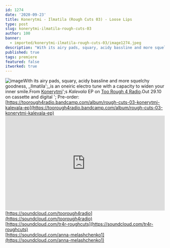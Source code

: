 ```yaml
---
id: 1274
date: '2020-09-23'
title: Konerytmi - Ilmatila (Rough Cuts 03) - Loose Lips
type: post
slug: konerytmi-ilmatila-rough-cuts-03
author: 100
banner:
  - imported/konerytmi-ilmatila-rough-cuts-03/image1274.jpeg
description: "With its airy pads, squary, acidy bassline and more squelchy goodness, Ilmatila\_is an oneiric electro tune with a capacity to widen your inner smile. From Konerytmi's Kalevala EP on Too Rough 4 Radio. Out 29.10 on cassette and digital – Pre-order: https://toorough4radio.bandcamp.com/album/rough-cuts-03-konerytmi-kalevala-ep https://soundcloud.com/toorough4radiohttps://soundcloud.com/tr4r-roughcutshttps://soundcloud.com/anna-melashchenko1 [...]Read More..."
published: true
tags: premiere
featured: false
itworked: true
---
```

![image](../imported/konerytmi-ilmatila-rough-cuts-03/image1274.jpeg)With its airy pads, squary, acidy bassline and more squelchy goodness, _Ilmatila';_is an oneiric electro tune with a capacity to widen your inner smile.From [Konerytmi](https://soundcloud.com/anna-melashchenko1)';s _Kalevala_ EP on [Too Rough 4 Radio](https://toorough4radio.bandcamp.com/).Out 29.10 on cassette and digital '; Pre-order: [https://toorough4radio.bandcamp.com/album/rough-cuts-03-konerytmi-kalevala-ep](https://toorough4radio.bandcamp.com/album/rough-cuts-03-konerytmi-kalevala-ep)<iframe width='100%' height='300' scrolling='no' frameborder='no' allow='autoplay' src='https://w.soundcloud.com/player/?url=https%3A//api.soundcloud.com/tracks/898334536&color=%23ff5500&auto_play=false&hide_related=false&show_comments=true&show_user=true&show_reposts=false&show_teaser=true'></iframe>[https://soundcloud.com/toorough4radio](https://soundcloud.com/toorough4radio)  
[https://soundcloud.com/tr4r-roughcuts](https://soundcloud.com/tr4r-roughcuts)  
[https://soundcloud.com/anna-melashchenko1](https://soundcloud.com/anna-melashchenko1)